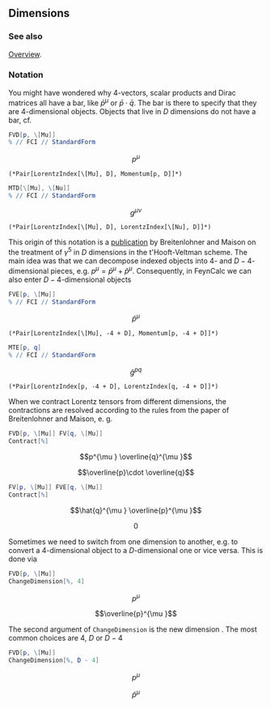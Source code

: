 ```mathematica
 
```

## Dimensions

### See also

[Overview](Extra/FeynCalc.md).

### Notation

You might have wondered why 4-vectors, scalar products and Dirac matrices all have a bar, like
$\bar{p}^\mu$ or $\bar{p} \cdot \bar{q}$. The bar is there to specify that they are 4-dimensional objects. Objects that live in $D$ dimensions do not have a bar, cf.

```mathematica
FVD[p, \[Mu]]
% // FCI // StandardForm
```

$$p^{\mu }$$

```
(*Pair[LorentzIndex[\[Mu], D], Momentum[p, D]]*)
```

```mathematica
MTD[\[Mu], \[Nu]]
% // FCI // StandardForm
```

$$g^{\mu \nu }$$

```
(*Pair[LorentzIndex[\[Mu], D], LorentzIndex[\[Nu], D]]*)
```

This origin of this notation is a [publication](https://inspirehep.net/record/124212) by Breitenlohner and Maison on the treatment of $\gamma^5$ in $D$ dimensions in the t'Hooft-Veltman scheme. The main idea was that we can decompose indexed objects into $4$- and $D-4$-dimensional pieces, e.g. $p^\mu = \bar{p}^\mu + \hat{p}^\mu$. Consequently, in FeynCalc we can also enter $D-4$-dimensional objects

```mathematica
FVE[p, \[Mu]]
% // FCI // StandardForm
```

$$\hat{p}^{\mu }$$

```
(*Pair[LorentzIndex[\[Mu], -4 + D], Momentum[p, -4 + D]]*)
```

```mathematica
MTE[p, q]
% // FCI // StandardForm
```

$$\hat{g}^{pq}$$

```
(*Pair[LorentzIndex[p, -4 + D], LorentzIndex[q, -4 + D]]*)
```

When we contract Lorentz tensors from different dimensions, the contractions are resolved according to the rules from the paper of Breitenlohner and Maison, e. g.

```mathematica
FVD[p, \[Mu]] FV[q, \[Mu]]
Contract[%]
```

$$p^{\mu } \overline{q}^{\mu }$$

$$\overline{p}\cdot \overline{q}$$

```mathematica
FV[p, \[Mu]] FVE[q, \[Mu]]
Contract[%]
```

$$\hat{q}^{\mu } \overline{p}^{\mu }$$

$$0$$

Sometimes we need to switch from one dimension to another, e.g. to convert a 4-dimensional object to a $D$-dimensional one or vice versa. This is done via

```mathematica
FVD[p, \[Mu]]
ChangeDimension[%, 4]
```

$$p^{\mu }$$

$$\overline{p}^{\mu }$$

The second argument of `ChangeDimension` is the new dimension . The most common choices are $4$, $D$ or $D-4$

```mathematica
FVD[p, \[Mu]]
ChangeDimension[%, D - 4]
```

$$p^{\mu }$$

$$\hat{p}^{\mu }$$
